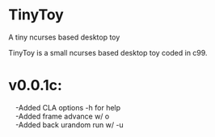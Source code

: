# TinyToy
A tiny ncurses based desktop toy

TinyToy is a small ncurses based desktop toy coded in c99.
# v0.0.1c:
&emsp;-Added CLA options -h for help  
&emsp;-Added frame advance w/ o  
&emsp;-Added back urandom run w/ -u  

